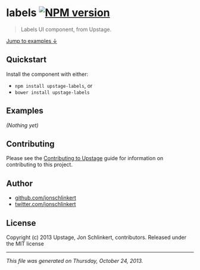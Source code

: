 # labels [![NPM version](https://badge.fury.io/js/labels.png)](http://badge.fury.io/js/labels)

> Labels UI component, from Upstage.

[Jump to examples ↓](./EXAMPLES.md)

## Quickstart
Install the component with either:

* `npm install upstage-labels`, or
* `bower install upstage-labels`

## Examples

_(Nothing yet)_

## Contributing
Please see the [Contributing to Upstage](https://github.com/upstage/upstage/blob/master/CONTRIBUTING.md) guide for information on contributing to this project.

## Author

+ [github.com/jonschlinkert](https://github.com/jonschlinkert)
+ [twitter.com/jonschlinkert](http://twitter.com/jonschlinkert)

## License
Copyright (c) 2013 Upstage, Jon Schlinkert, contributors.
Released under the MIT license

***

_This file was generated on Thursday, October 24, 2013._

